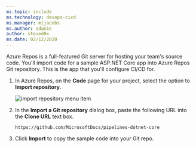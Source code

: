 ```yaml
---
ms.topic: include
ms.technology: devops-cicd
ms.manager: mijacobs
ms.author: sdanie
author: steved0x
ms.date: 02/12/2020
---
```


Azure Repos is a full-featured Git server for hosting your team's source code. You'll import code for a sample ASP.NET Core app into Azure Repos Git repository. This is the app that you'll configure CI/CD for.

[//]: # "> [!NOTE]"
[//]: # "> If you already have an ASP.NET Core application checked into your Azure Repos Git repository, you can use that for this quickstart, so long as your app does not depend on a database."

1.  In Azure Repos, on the **Code** page for your project, select the option to **Import repository**.

    ![import repository menu item](../../media/import-repository-menu-item.png)

2.  In the **Import a Git repository** dialog box, paste the following URL into the **Clone URL** text box.

    ```
    https://github.com/MicrosoftDocs/pipelines-dotnet-core
    ```

3.  Click **Import** to copy the sample code into your Git repo.
